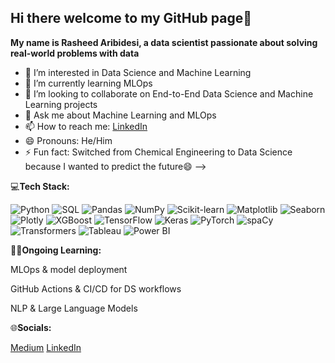 ## Hi there welcome to my GitHub page👋


**My name is Rasheed Aribidesi, a data scientist passionate about solving real-world problems with data**
- 🔭 I’m interested in Data Science and Machine Learning
- 🌱 I’m currently learning MLOps
- 👯 I’m looking to collaborate on End-to-End Data Science and Machine Learning projects
- 💬 Ask me about Machine Learning and MLOps
- 📫 How to reach me: [LinkedIn](https://www.linkedin.com/in/rasheed-aribidesi/)
- 😄 Pronouns: He/Him
- ⚡ Fun fact: Switched from Chemical Engineering to Data Science because I wanted to predict the future😄
-->
  

💻**Tech Stack:**
  
![Python](https://img.shields.io/badge/-Python-3776AB?style=flat-square&logo=python&logoColor=white)
![SQL](https://img.shields.io/badge/-SQL-4479A1?style=flat-square&logo=postgresql&logoColor=white)
![Pandas](https://img.shields.io/badge/-Pandas-150458?style=flat-square&logo=pandas)
![NumPy](https://img.shields.io/badge/-NumPy-013243?style=flat-square&logo=numpy&logoColor=white)
![Scikit-learn](https://img.shields.io/badge/-Scikit_Learn-F7931E?style=flat-square&logo=scikit-learn&logoColor=white)
![Matplotlib](https://img.shields.io/badge/-Matplotlib-11557C?style=flat-square&logo=matplotlib&logoColor=white)
![Seaborn](https://img.shields.io/badge/-Seaborn-3D3D3D?style=flat-square&logo=python&logoColor=white)
![Plotly](https://img.shields.io/badge/-Plotly-3F4F75?style=flat-square&logo=plotly&logoColor=white)
![XGBoost](https://img.shields.io/badge/-XGBoost-EC712C?style=flat-square&logo=python&logoColor=white)
![TensorFlow](https://img.shields.io/badge/-TensorFlow-FF6F00?style=flat-square&logo=tensorflow&logoColor=white)
![Keras](https://img.shields.io/badge/-Keras-D00000?style=flat-square&logo=keras&logoColor=white)
![PyTorch](https://img.shields.io/badge/-PyTorch-EE4C2C?style=flat-square&logo=pytorch&logoColor=white)
![spaCy](https://img.shields.io/badge/-spaCy-09A3D5?style=flat-square&logo=python&logoColor=white)
![Transformers](https://img.shields.io/badge/-Transformers-FFCC00?style=flat-square&logo=huggingface&logoColor=black)
![Tableau](https://img.shields.io/badge/-Tableau-E97627?style=flat-square&logo=tableau)
![Power BI](https://img.shields.io/badge/-PowerBI-F2C811?style=flat-square&logo=powerbi)




🧑‍💻**Ongoing Learning:**

MLOps & model deployment

GitHub Actions & CI/CD for DS workflows

NLP & Large Language Models



🌐**Socials:**

[Medium](https://medium.com/@rasheedaribidesi) [LinkedIn](https://www.linkedin.com/in/rasheed-aribidesi/)
